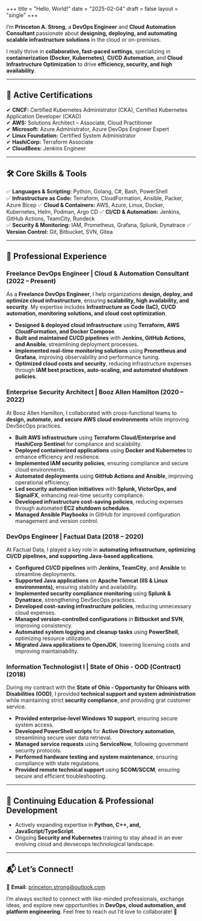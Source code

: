 +++
title = "Hello, World!"
date = "2025-02-04"
draft = false
layout = "single"
+++

I’m **Princeton A. Strong**, a **DevOps Engineer** and **Cloud Automation Consultant** passionate about **designing, deploying, and automating scalable infrastructure solutions** in the cloud or on-premises.   

I really thrive in **collaborative, fast-paced settings**, specializing in **containerization (Docker, Kubernetes)**, **CI/CD Automation**, and **Cloud Infrastructure Optimization** to drive **efficiency, security, and high availability**.

---

## 📜 Active Certifications  

✔ **CNCF:** Certified Kubernetes Administrator (CKA), Certified Kubernetes Application Developer (CKAD)  
✔ **AWS:** Solutions Architect – Associate, Cloud Practitioner  
✔ **Microsoft:** Azure Administrator, Azure DevOps Engineer Expert  
✔ **Linux Foundation:** Certified System Administrator  
✔ **HashiCorp:** Terraform Associate  
✔ **CloudBees:** Jenkins Engineer  

---

## 🛠 Core Skills & Tools  

✅ **Languages & Scripting:** Python, Golang, C#, Bash, PowerShell  
✅ **Infrastructure as Code:** Terraform, CloudFormation, Ansible, Packer, Azure Bicep
✅ **Cloud & Containers:** AWS, Azure, Linux, Docker, Kubernetes, Helm, Podman, Argo CD
✅ **CI/CD & Automation:** Jenkins, GitHub Actions, TeamCity, Rundeck  
✅ **Security & Monitoring:** IAM, Prometheus, Grafana, Splunk, Dynatrace
✅ **Version Control:** Git, Bitbucket, SVN, Gitea

---

## 💼 Professional Experience  

### **Freelance DevOps Engineer | Cloud & Automation Consultant** (2022 – Present)  

As a **Freelance DevOps Engineer**, I help organizations **design, deploy, and optimize cloud infrastructure**, ensuring **scalability, high availability, and security**. My expertise includes **Infrastructure as Code (IaC), CI/CD automation, monitoring solutions, and cloud cost optimization**.

- **Designed & deployed cloud infrastructure** using **Terraform, AWS CloudFormation, and Docker Compose**.  
- **Built and maintained CI/CD pipelines** with **Jenkins, GitHub Actions, and Ansible**, streamlining deployment processes.  
- **Implemented real-time monitoring solutions** using **Prometheus and Grafana**, improving observability and performance tuning.  
- **Optimized cloud costs and security**, reducing infrastructure expenses through **IAM best practices, auto-scaling, and automated shutdown policies**.  
 
### **Enterprise Security Architect | Booz Allen Hamilton** (2020 – 2022)  

At Booz Allen Hamilton, I collaborated with cross-functional teams to **design, automate, and secure AWS cloud environments** while improving DevSecOps practices.

- **Built AWS infrastructure** using **Terraform Cloud/Enterprise and HashiCorp Sentinel** for compliance and scalability.  
- **Deployed containerized applications** using **Docker and Kubernetes** to enhance efficiency and resilience.  
- **Implemented IAM security policies**, ensuring compliance and secure cloud environments.  
- **Automated deployments** using **GitHub Actions and Ansible**, improving operational efficiency.  
- **Led security automation initiatives** with **Splunk, VictorOps, and SignalFX**, enhancing real-time security compliance.  
- **Developed infrastructure cost-saving policies**, reducing expenses through automated **EC2 shutdown schedules**.  
- **Managed Ansible Playbooks** in GitHub for improved configuration management and version control.  

### **DevOps Engineer | Factual Data** (2018 – 2020)  

At Factual Data, I played a key role in **automating infrastructure, optimizing CI/CD pipelines, and supporting Java-based applications**.

- **Configured CI/CD pipelines** with **Jenkins, TeamCity**, and **Ansible** to streamline deployments.  
- **Supported Java applications** on **Apache Tomcat (IIS & Linux environments)**, ensuring stability and availability.  
- **Implemented security compliance monitoring** using **Splunk & Dynatrace**, strengthening DevSecOps practices.  
- **Developed cost-saving infrastructure policies**, reducing unnecessary cloud expenses.  
- **Managed version-controlled configurations** in **Bitbucket and SVN**, improving consistency.  
- **Automated system logging and cleanup tasks** using **PowerShell**, optimizing resource utilization.  
- **Migrated Java applications to OpenJDK**, lowering licensing costs and improving maintainability.  

### **Information Technologist I | State of Ohio - OOD (Contract)** (2018)  

During my contract with the **State of Ohio - Opportunity for Ohioans with Disabilities (OOD)**, I provided **technical support and system administration** while maintaining strict **security compliance**, and providing grat customer service. 

- **Provided enterprise-level Windows 10 support**, ensuring secure system access.  
- **Developed PowerShell scripts** for **Active Directory automation**, streamlining secure user data retrieval.  
- **Managed service requests** using **ServiceNow**, following government security protocols.  
- **Performed hardware testing and system maintenance**, ensuring compliance with state regulations.  
- **Provided remote technical support** using **SCOM/SCCM**, ensuring secure and efficient troubleshooting.  

---

## 📖 Continuing Education & Professional Development  

- Actively expanding expertise in **Python, C++, and, JavaScript/TypeScript**.  
- Ongoing **Security and Kubernetes** training to stay ahead in an ever evolving cloud and devsecops technological landscape.  

---
## 📬 Let’s Connect!  

📧 **Email:** [princeton.strong@outlook.com](mailto:princeton.strong@outlook.com)  

I’m always excited to connect with like-minded professionals, exchange ideas, and explore new opportunities in **DevOps, cloud automation, and platform engineering**. Feel free to reach out I’d love to collaborate! 🚀  
